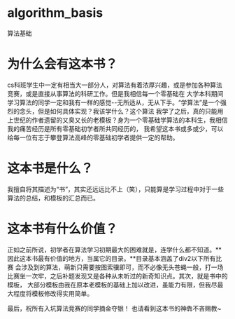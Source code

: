 # algorithm_basis
算法基础

# 为什么会有这本书？
cs科班学生中一定有相当大一部分人，对算法有着浓厚兴趣，或是参加各种算法竞赛，或是直接从事算法的科研工作。但是我相信每一个零基础在
大学本科期间学习算法的同学一定和我有一样的感觉--无所适从，无从下手。“学算法”是一个强烈的念头，但是如何具体实现？我该学什么？这个算法
我学了之后，真的只能用上世纪的作者遗留的又臭又长的老模板？身为一个零基础学算法的本科生，我相信我的痛苦经历是所有零基础初学者所共同经历的，
我希望这本书或多或少，可以给每一位有志于攀登算法高峰的零基础初学者提供一定的帮助。

# 这本书是什么？
我擅自将其描述为“书”，其实还远远比不上（笑），只能算是学习过程中对于一些算法的总结，和模板的汇总而已。

# 这本书有什么价值？
正如之前所说，初学者在算法学习初期最大的困难就是，连学什么都不知道。**因此这本书最有价值的地方，当属它的目录。**目录基本涵盖了div2以下所有比赛
会涉及到的算法，萌新只需要按图索骥即可，而不必像无头苍蝇一般，打一场比赛坐一次牢，之后补题发现又是各种从未听过的新奇知识点。其次，就是书中的模板，
大部分模板由我在原本老模板的基础上加以改进，虽能力有限，但我尽最大程度将模板修改得实用简单。

最后，祝所有入坑算法竞赛的同学摘金夺银！
也请看到这本书的神犇不吝赐教~

